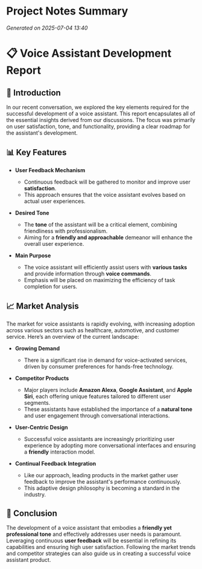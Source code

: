 # Project Notes Summary

*Generated on 2025-07-04 13:40*

# 📋 **Voice Assistant Development Report**

## 📌 **Introduction**
In our recent conversation, we explored the key elements required for the successful development of a voice assistant. This report encapsulates all of the essential insights derived from our discussions. The focus was primarily on user satisfaction, tone, and functionality, providing a clear roadmap for the assistant's development.

## 📊 **Key Features**
- **User Feedback Mechanism**
  - Continuous feedback will be gathered to monitor and improve user **satisfaction**.
  - This approach ensures that the voice assistant evolves based on actual user experiences.

- **Desired Tone**
  - The **tone** of the assistant will be a critical element, combining friendliness with professionalism.
  - Aiming for a **friendly and approachable** demeanor will enhance the overall user experience.

- **Main Purpose**
  - The voice assistant will efficiently assist users with **various tasks** and provide information through **voice commands**.
  - Emphasis will be placed on maximizing the efficiency of task completion for users.

## 📈 **Market Analysis**
The market for voice assistants is rapidly evolving, with increasing adoption across various sectors such as healthcare, automotive, and customer service. Here’s an overview of the current landscape:

- **Growing Demand**
  - There is a significant rise in demand for voice-activated services, driven by consumer preferences for hands-free technology.
  
- **Competitor Products**
  - Major players include **Amazon Alexa**, **Google Assistant**, and **Apple Siri**, each offering unique features tailored to different user segments.
  - These assistants have established the importance of a **natural tone** and user engagement through conversational interactions.

- **User-Centric Design**
  - Successful voice assistants are increasingly prioritizing user experience by adopting more conversational interfaces and ensuring a **friendly** interaction model.
  
- **Continual Feedback Integration**
  - Like our approach, leading products in the market gather user feedback to improve the assistant's performance continuously.
  - This adaptive design philosophy is becoming a standard in the industry.

## 🚀 **Conclusion**
The development of a voice assistant that embodies a **friendly yet professional tone** and effectively addresses user needs is paramount. Leveraging continuous **user feedback** will be essential in refining its capabilities and ensuring high user satisfaction. Following the market trends and competitor strategies can also guide us in creating a successful voice assistant product.